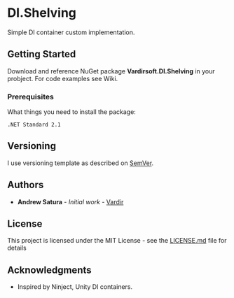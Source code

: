 # DI.Shelving

Simple DI container custom implementation.

## Getting Started

Download and reference NuGet package **Vardirsoft.DI.Shelving** in your probject.
For code examples see Wiki.

### Prerequisites

What things you need to install the package:

```
.NET Standard 2.1
```

## Versioning

I use versioning template as described on [SemVer](http://semver.org/).

## Authors

* **Andrew Satura** - *Initial work* - [Vardir](https://github.com/Vardir)

## License

This project is licensed under the MIT License - see the [LICENSE.md](LICENSE.md) file for details

## Acknowledgments

* Inspired by Ninject, Unity DI containers.
